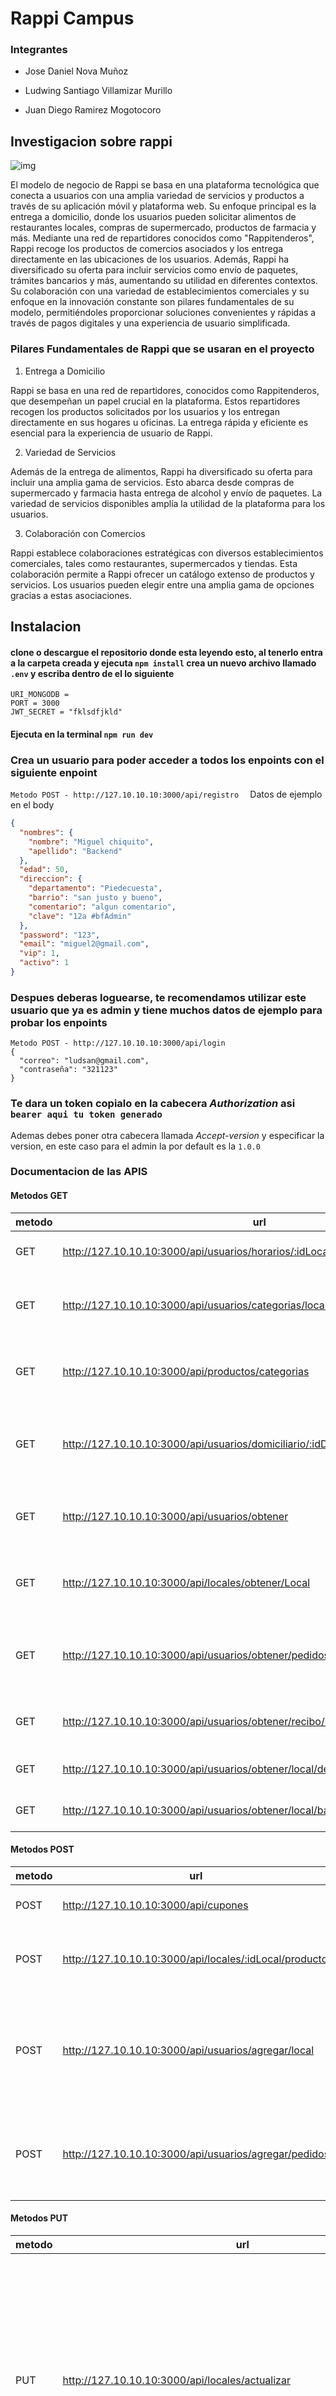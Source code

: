 # Rappi Campus

### Integrantes

* Jose Daniel Nova Muñoz

* Ludwing Santiago Villamizar Murillo

* Juan Diego Ramirez Mogotocoro

## Investigacion sobre rappi

![img](./public/img/rappi.jpg)


El modelo de negocio de Rappi se basa en una plataforma tecnológica que conecta a usuarios con una amplia variedad de servicios y productos a través de su aplicación móvil y plataforma web. Su enfoque principal es la entrega a domicilio, donde los usuarios pueden solicitar alimentos de restaurantes locales, compras de supermercado, productos de farmacia y más. Mediante una red de repartidores conocidos como "Rappitenderos", Rappi recoge los productos de comercios asociados y los entrega directamente en las ubicaciones de los usuarios. Además, Rappi ha diversificado su oferta para incluir servicios como envío de paquetes, trámites bancarios y más, aumentando su utilidad en diferentes contextos. Su colaboración con una variedad de establecimientos comerciales y su enfoque en la innovación constante son pilares fundamentales de su modelo, permitiéndoles proporcionar soluciones convenientes y rápidas a través de pagos digitales y una experiencia de usuario simplificada.

### Pilares Fundamentales de Rappi que se usaran en el proyecto

1. Entrega a Domicilio

Rappi se basa en una red de repartidores, conocidos como Rappitenderos, que desempeñan un papel crucial en la plataforma. Estos repartidores recogen los productos solicitados por los usuarios y los entregan directamente en sus hogares u oficinas. La entrega rápida y eficiente es esencial para la experiencia de usuario de Rappi.

2. Variedad de Servicios

Además de la entrega de alimentos, Rappi ha diversificado su oferta para incluir una amplia gama de servicios. Esto abarca desde compras de supermercado y farmacia hasta entrega de alcohol y envío de paquetes. La variedad de servicios disponibles amplía la utilidad de la plataforma para los usuarios.

3. Colaboración con Comercios

Rappi establece colaboraciones estratégicas con diversos establecimientos comerciales, tales como restaurantes, supermercados y tiendas. Esta colaboración permite a Rappi ofrecer un catálogo extenso de productos y servicios. Los usuarios pueden elegir entre una amplia gama de opciones gracias a estas asociaciones.

## Instalacion

#### clone o descargue el repositorio donde esta leyendo esto, al tenerlo entra a la carpeta creada y ejecuta  ```npm install``` crea un nuevo archivo llamado ```.env``` y escriba dentro de el lo siguiente

```
URI_MONGODB = 
PORT = 3000
JWT_SECRET = "fklsdfjkld"
```

#### Ejecuta en la terminal ```npm run dev```

### Crea un usuario para poder acceder a todos los enpoints con el siguiente enpoint

```Metodo POST - http://127.10.10.10:3000/api/registro  ```
Datos de ejemplo en el body

```json
{
  "nombres": {
    "nombre": "Miguel chiquito",
    "apellido": "Backend"
  },
  "edad": 50,
  "direccion": {
    "departamento": "Piedecuesta",
    "barrio": "san justo y bueno",
    "comentario": "algun comentario",
    "clave": "12a #bfAdmin"
  },
  "password": "123",
  "email": "miguel2@gmail.com",
  "vip": 1,
  "activo": 1
}
```

### Despues deberas loguearse, te recomendamos utilizar este usuario que ya es admin y tiene muchos datos de ejemplo para probar los enpoints

```
Metodo POST - http://127.10.10.10:3000/api/login
{
  "correo": "ludsan@gmail.com",
  "contraseña": "321123"
}
```

### Te dara un token copialo en la cabecera *Authorization* asi ```bearer aqui tu token generado```

Ademas debes poner otra cabecera llamada *Accept-version* y especificar la version, en este caso para el admin la por default es la ```1.0.0```

### Documentacion de las APIS

#### Metodos GET

| metodo | url                                                          | body                                           | Descripcion                                                  | Versiones |
| ------ | ------------------------------------------------------------ | ---------------------------------------------- | ------------------------------------------------------------ | --------- |
| GET    | http://127.10.10.10:3000/api/usuarios/horarios/:idLocal      | NO                                             | Trae el horario de un local                                  | 1.0.0     |
| GET    | http://127.10.10.10:3000/api/usuarios/categorias/locales     | { "categorias": ["ropa", "alguna categoria"] } | Trae todos los locales que esten en la categoras dichas      | 1.0.0     |
| GET    | http://127.10.10.10:3000/api/productos/categorias            | { "categorias": ["ropa", "plays4"] }           | Trae todos los productos que esten en la categoras dichas    | 1.0.0     |
| GET    | http://127.10.10.10:3000/api/usuarios/domiciliario/:idDomiciliario/pedidos | NO                                             | Trae el numero de domicilios ha hecho el domiciliarios especificado | 1.0.0     |
| GET    | http://127.10.10.10:3000/api/usuarios/obtener                | NO                                             | Trae todos los locales con su respectiva información         | 1.0.0     |
| GET    | http://127.10.10.10:3000/api/locales/obtener/Local           | NO                                             | Trae un local en especifico según el id del Token generado   | 1.0.0     |
| GET    | http://127.10.10.10:3000/api/usuarios/obtener/pedidos        | NO                                             | Trae un pedido en especifico según el id del Token generado  | 1.0.0     |
| GET    | http://127.10.10.10:3000/api/usuarios/obtener/recibo/:id     | NO                                             | Trae un recibo detallado de pedido                           | 1.0.0     |
| GET    | http://127.10.10.10:3000/api/usuarios/obtener/local/departamento/:departamento | NO                                             | Trae los locales por departamento                            | 1.0.0     |
| GET    | http://127.10.10.10:3000/api/usuarios/obtener/local/barrio/:barrio | NO                                             | Trae los locales por barrio                                  | 1.0.0     |

#### Metodos POST

| metodo | url                                                    | body                                                         | Descripcion                         | Versiones |
| ------ | ------------------------------------------------------ | ------------------------------------------------------------ | ----------------------------------- | --------- |
| POST   | http://127.10.10.10:3000/api/cupones                   | {"nombre":"cupon 1","descuento": 100, "tiempoValido": "100d"} | Agrega un nuevo cupon               | 1.0.0     |
| POST   | http://127.10.10.10:3000/api/locales/:idLocal/producto | {"name": "producto 1", "precio": 100, "descripcion": "alguna descripcion", "descuento": 1, "categorias": ["alguna categoria"],"tiempoEstimado": 10, "costoEnvio": 10} | Agrega un nuevo producto a un local | 1.0.0     |
| POST   | http://127.10.10.10:3000/api/usuarios/agregar/local    | {"nombre": "local 1","direccion": {"departamento": "santander","barrio": "san carlos","comentario": "algun comentario","clave": "12a #12-21"},"estrellas": 4,"vip": true,"categorias": ["ropa"],"horario": [{"dia": "lunes","horas": "10am - 5pm"}],"activo": 1,"faq": [{"pregunta": "alguna pregunta","respuesta": "alguna respuesta"}],"productos": []} | Agrega un nuevo local               | 1.0.0     |
| POST   | http://127.10.10.10:3000/api/usuarios/agregar/pedidos  | {"localId": "64e676c0aae9ada8e08ac734","productos": ["64e678bf03f53f7aa07ee2ce"],"costoTotal": 100000,"descuentoTotal": 20,"fechaPedido": "2023-03-04","tiempoFinalEntrega": "2209-03-02","domiciliarioId": "64d26d1e0900c20b3b9db0e8","estado": 4} | Agrega un nuevo pedido              | 1.0.0     |

#### Metodos PUT

| metodo | url                                                          | body                                                         | Descripcion                    | Versiones |
| ------ | ------------------------------------------------------------ | ------------------------------------------------------------ | ------------------------------ | --------- |
| PUT    | http://127.10.10.10:3000/api/locales/actualizar              | {"nombre": "local 1","direccion": {"departamento": "santander","barrio": "san carlos","comentario": "algun comentario","clave": "12a #12-21"},"estrellas": 4,"vip": true,"categorias": ["ropa"],"horario": [{"dia": "lunes","horas": "10am - 5pm"}],"activo": 1,"faq": [{"pregunta": "alguna pregunta","respuesta": "alguna respuesta"}],"productos": []} | Actualiza un cabio del local   | 1.0.0     |
| PUT   | http://127.10.10.10:3000/api/usuarios/actualizar/estado/pedido/:id/:estado | NO                                                           | Actualiza el estado del pedido | 1.0.0     |


#### Metodos DELETE

| metodo | url                                                        | body | Descripcion       | Versiones |
| ------ | ---------------------------------------------------------- | ---- | ----------------- | --------- |
| DELETE | http://127.10.10.10:3000/api/locales/eliminar              | NO   | Elimina un local  | 1.0.0     |
| DELETE | http://127.10.10.10:3000/api/usuarios/eliminar/pedidos/:id | NO   | Elimina un pedido | 1.0.0     |